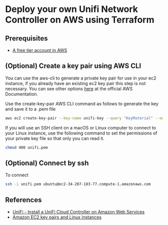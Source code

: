 # Deploy your own Unifi Network Controller on AWS using Terraform

## Prerequisites
- [A free tier account in AWS](https://aws.amazon.com/free/)

## (Optional) Create a key pair using AWS CLI
You can use the aws-cli to generate a private key pair for use in your ec2 instance, if you already have an existing ec2 key pair this step is not necessary. You can see other options [here](https://docs.aws.amazon.com/AWSEC2/latest/UserGuide/ec2-key-pairs.html) at the official AWS Documentation.

Use the create-key-pair AWS CLI command as follows to generate the key and save it to a .pem file
```bash
aws ec2 create-key-pair --key-name unifi-key --query "KeyMaterial" --output text > unifi.pem
```
If you will use an SSH client on a macOS or Linux computer to connect to your Linux instance, use the following command to set the permissions of your private key file so that only you can read it. 
```bash
chmod 400 unifi.pem
```

## (Optional) Connect by ssh
To connect 
```bash
ssh -i unifi.pem ubuntu@ec2-34-207-183-77.compute-1.amazonaws.com
```

## References
- [UniFi - Install a UniFi Cloud Controller on Amazon Web Services](https://help.ui.com/hc/en-us/articles/209376117-UniFi-Install-a-UniFi-Cloud-Controller-on-Amazon-Web-Services)
- [Amazon EC2 key pairs and Linux instances](https://docs.aws.amazon.com/AWSEC2/latest/UserGuide/ec2-key-pairs.html)